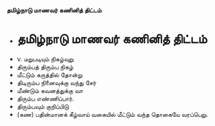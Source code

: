**தமிழ்நாடு மாணவர் கணினித் திட்டம்**
- # தமிழ்நாடு மாணவர் கணினித் திட்டம்
- v. மறுபடியும் நிகழ்வுறு
- திரும்பத் திரும்ப நிகழ்
- மீட்டும் கருத்தில் தோன்று
- திடிரும்ப நினைவுக்கு வந்து சேர்
-  மீண்டும் கவனத்துக்கு வா
- திரும்ப எண்ணிப்பார்.
- திரும்பவும் குறிப்பிடு
- (கண) பதின்மானக் கீழ்வாய் வகையில் மீட்டும் வந்த தொகையே வரப்பெறு.

